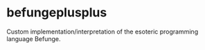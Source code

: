 # befungeplusplus
Custom implementation/interpretation of the esoteric programming language Befunge.
